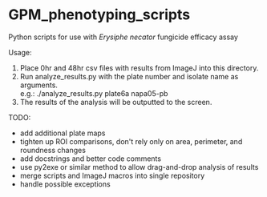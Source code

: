 # GPM_phenotyping_scripts
Python scripts for use with *Erysiphe necator* fungicide efficacy assay

Usage:
1) Place 0hr and 48hr csv files with results from ImageJ into this directory.
2) Run analyze_results.py with the plate number and isolate name as arguments.\
	e.g.: ./analyze_results.py plate6a napa05-pb
3) The results of the analysis will be outputted to the screen.

TODO:
- add additional plate maps
- tighten up ROI comparisons, don't rely only on area, perimeter, and roundness changes
- add docstrings and better code comments
- use py2exe or similar method to allow drag-and-drop analysis of results
- merge scripts and ImageJ macros into single repository
- handle possible exceptions
